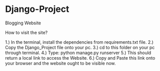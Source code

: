 # Django-Project
Blogging Website

How to visit the site?

1.) In the terminal, install the dependencies from requirements.txt file.
2.) Copy the Django_Project file onto your pc.
3.) cd to this folder on your pc through terminal.
4.) Type: python manage.py runserver
5.) This should return a local link to access the Website.
6.) Copy and Paste this link onto your browser and the website ought to be visible now.
